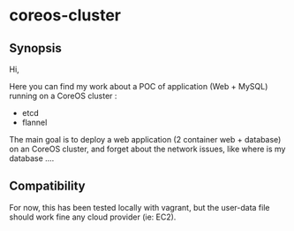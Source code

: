 # coreos-cluster

## Synopsis

Hi,

Here you can find my work about a POC of application (Web + MySQL) running on a CoreOS cluster :
 - etcd
 - flannel

The main goal is to deploy a web application (2 container web + database) on an CoreOS cluster, and forget about the network issues, like where is my database ....

## Compatibility

For now, this has been tested locally with vagrant, but the user-data file should work fine any cloud provider (ie: EC2).


